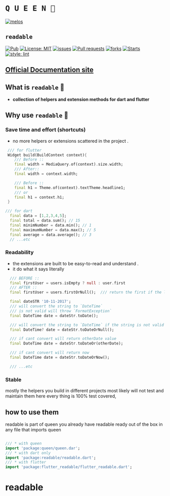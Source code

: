 # **`Q U E E N 👑`**
[![melos](https://img.shields.io/badge/maintained%20with-melos-f700ff.svg?style=flat-square)](https://github.com/invertase/melos)

## **`readable`**

<a href="https://pub.dev/packages/readable"><img src="https://img.shields.io/pub/v/readable?style=for-the-badge" alt="Pub"></a>
<a href="https://opensource.org/licenses/MIT"><img src="https://img.shields.io/github/license/FLutterQueen/readable?style=for-the-badge" alt="License: MIT"></a>
<a href="https://img.shields.io/github/issues/FlutterQueen/readable"><img src="https://img.shields.io/github/issues/FlutterQueen/readable?logo=queen&style=for-the-badge" alt="issues"></a>
<a href="https://img.shields.io/github/issues-pr/FlutterQueen/readable"><img src="https://img.shields.io/github/issues-pr/FlutterQueen/readable?style=for-the-badge" alt="Pull requests"></a>
<a href="https://img.shields.io/github/issues/FlutterQueen/readable"><img src="https://img.shields.io/github/forks/FlutterQueen/readable?style=for-the-badge" alt="forks"></a>
<a href="https://img.shields.io/github/issues/FlutterQueen/readable"><img src="https://img.shields.io/github/stars/FlutterQueen/readable?style=for-the-badge" alt="Starts"></a>
[![style: lint](https://img.shields.io/badge/style-lint-4BC0F5.svg)](https://pub.dev/packages/lint)

## [Official Documentation site](https://flutterqueen.github.io/website/)

## What is `readable` 👀

- **collection of helpers and extension methods for dart and flutter**

## Why use `readable` 🤔

### Save time and effort (shortcuts)

- no more helpers or extensions scattered in the project .

```dart
 /// for flutter
 Widget build(BuildContext context){
    /// Before ::
    final width = MediaQuery.of(context).size.width;
    /// After::
    final width = context.width;

    /// Before ::
    final h1 = Theme.of(context).textTheme.headline1;
    /// or
    final h1 = context.h1;
 }
```

```dart
/// for dart
  final data = [1,2,3,4,5];
  final total = data.sum(); // 15
  final minimNumber = data.min(); // 1
  final maximumNumber = data.max(); // 5
  final average = data.average(); // 3
  // ...etc
```

### Readability

- the extensions are built to be easy-to-read and understand .
- it do what it says literally

```dart
  /// BEFORE ::
  final firstUser = users.isEmpty ? null : user.first
  /// AFTER ::
  final firstUser = users.firstOrNull();  /// return the first if the list is not empty else return null

  final dateSTR '10-11-2017';
  /// will convert the string to `DateTime`
  /// is not valid will throw `FormatException`
  final DateTime date = dateStr.toDate();

  /// will convert the string to `DateTime` if the string is not valid will return null
  final DateTime? date = dateStr.toDateOrNull();

  /// if cant convert will return otherDate value
  final DateTime date = dateStr.toDateOr(otherDate);

  /// if cant convert will return now
  final DateTime date = dateStr.toDateOrNow();

  /// ...etc
```

### Stable

mostly the helpers you build in different projects most likely will not test and maintain them here every thing is 100% test covered,

## how to use them

readable is part of queen you already have readable ready out of the box in any file that imports queen

```dart

/// * with queen
import 'package:queen/queen.dar';
/// * with dart only
import 'package:readable/readable.dart';
/// * with flutter
import 'package:flutter_readable/flutter_readable.dart';

```
# readable
